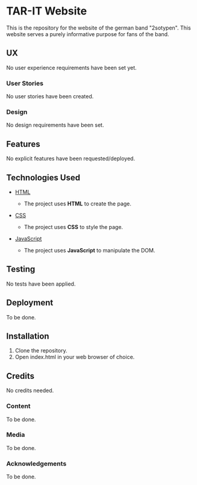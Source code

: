 # TAR-IT Website
This is the repository for the website of the german band "2sotypen". This website serves a purely informative purpose for fans of the band.
## UX
No user experience requirements have been set yet.
### User Stories
No user stories have been created.
### Design
No design requirements have been set.
## Features
No explicit features have been requested/deployed.
## Technologies Used
- [HTML](https://www.w3.org/)
    - The project uses **HTML** to create the page.

- [CSS](https://www.w3.org/)
    - The project uses **CSS** to style the page.

- [JavaScript](https://developer.mozilla.org/bm/docs/Web/JavaScript)
    - The project uses **JavaScript** to manipulate the DOM.
## Testing
No tests have been applied.
## Deployment
To be done.
## Installation
1. Clone the repository.
2. Open index.html in your web browser of choice.
## Credits
No credits needed.
### Content
To be done.
### Media
To be done.
### Acknowledgements
To be done.